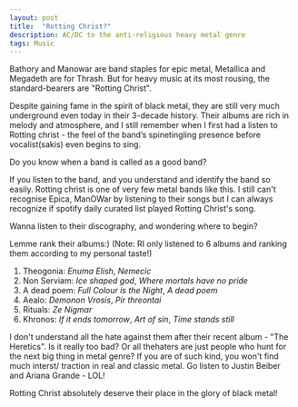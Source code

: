 ```yaml
---
layout: post
title:  "Rotting Christ?"
description: AC/DC to the anti-religious heavy metal genre
tags: Music
---
```


Bathory and Manowar are band staples for epic metal, Metallica and Megadeth are for Thrash. 
But for heavy music at its most rousing, the standard-bearers are "Rotting Christ".

Despite gaining fame in the spirit of black metal, they are still very much underground even today in their 3-decade history.
Their albums are rich in melody and atmosphere, 
and I still remember when I first had a listen to Rotting christ - the feel of the band’s spinetingling presence before vocalist(sakis) even begins to sing.

Do you know when a band is called as a good band?

If you listen to the band, and you understand and identify the band so easily. Rotting christ is one of very few metal bands like this. I still can't 
recognise Epica, ManOWar by listening to their songs but I can always recognize if spotify daily curated list played Rotting Christ's song.


Wanna listen to their discography, and wondering where to begin?

Lemme rank their albums:) (Note: RI only listened to 6 albums and ranking them according to my personal taste!)

1. Theogonia: _Enuma Elish_, _Nemecic_
2. Non Serviam: _Ice shaped god_, _Where mortals have no pride_
3. A dead poem: _Full Colour is the Night_, _A dead poem_
4. Aealo: _Demonon Vrosis_, _Pir threontai_
5. Rituals: _Ze Nigmar_
6. Khronos: _If it ends tomorrow_, _Art of sin_, _Time stands still_

I don't understand all the hate against them after their recent album - 
"The Heretics". Is it really too bad? Or all thehaters are just people who hunt for the next big thing in metal genre? If you are of such kind, you won't 
find much interst/ traction in real and classic metal. Go listen to Justin Beiber and Ariana Grande - LOL!

Rotting Christ absolutely deserve their place in the glory of black metal!

